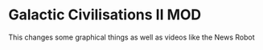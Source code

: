 # Galactic Civilisations II MOD
 This changes some graphical things as well as videos like the News Robot
